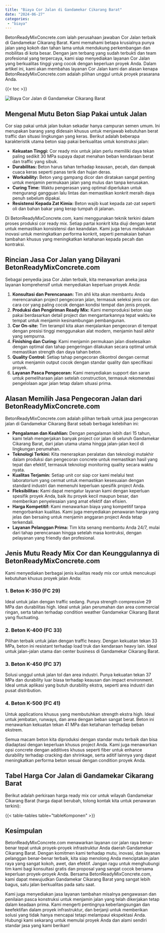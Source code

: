 ```yaml
---
title: "Biaya Cor Jalan di Gandamekar Cikarang Barat"
date: "2024-06-27"
categories: 
 - "biaya"
---
```


BetonReadyMixConcrete.com ialah perusahaan jawaban Cor Jalan terbaik di Gandamekar Cikarang Barat. Kami memahami betapa krusialnya punya jalan yang kokoh dan tahan lama untuk mendukung perkembangan dan mobilitas di kota besar. Dengan jam terbang yang sudah terbukti dan team profesional yang terpercaya, kami siap menyediakan layanan Cor Jalan yang berkualitas tinggi yang cocok dengan keperluan proyek Anda. Dalam artikel ini, kami akan membahas layanan Cor Jalan kami dan alasan kenapa BetonReadyMixConcrete.com adalah pilihan unggul untuk proyek prasarana Anda.

{{< toc >}}

![Biaya Cor Jalan di Gandamekar Cikarang Barat](https://betoncor8.github.io/cor/harga-beton-readymix-concrete%20(18).png)

## Mengenal Mutu Beton Siap Pakai untuk Jalan

Cor siap pakai untuk jalan bukan sekadar hanya campuran semen umum. Ini merupakan barang yang didesain khusus untuk menjawab kebutuhan berat traffic dan situasi lingkungan yang keras. Berikut adalah beberapa karakteristik utama beton siap pakai berkualitas untuk konstruksi jalan:

- **Kekuatan Tinggi:** Cor ready mix untuk jalan perlu memiliki daya tekan paling sedikit 30 MPa supaya dapat menahan beban kendaraan berat dan traffic yang sibuk.
- **Durabilitas:** Beton harus tahan terhadap keausan, pecah, dan dampak cuaca keras seperti panas terik dan hujan deras.
- **Workability:** Beton yang gampang dicor dan diratakan sangat penting untuk menjamin permukaan jalan yang mulus dan tanpa kerusakan.
- **Curing Time:** Waktu pengerasan yang optimal diperlukan untuk mengurangi gangguan lalu lintas dan memastikan konkrit meraih daya penuh sebelum dipakai.
- **Resistensi Kepada Zat Kimia:** Beton wajib kuat kepada zat-zat seperti oli dan bahan bakar yang kerap tumpah di jalanan.

Di BetonReadyMixConcrete.com, kami menggunakan teknik terkini dalam proses produksi cor ready mix. Setiap partai konkrit kita diuji dengan ketat untuk memastikan konsistensi dan keandalan. Kami juga terus melakukan inovasi untuk meningkatkan performa konkrit, seperti pemakaian bahan tambahan khusus yang meningkatkan ketahanan kepada pecah dan kontraksi.

## Rincian Jasa Cor Jalan yang Dilayani BetonReadyMixConcrete.com

Sebagai penyedia jasa Cor Jalan terbaik, kita menawarkan aneka jasa layanan komprehensif untuk menyediakan keperluan proyek Anda:

1. **Konsultasi dan Perencanaan:** Tim ahli kita akan membantu Anda merencanakan project pengecoran jalan, termasuk seleksi jenis cor dan cara cor yang paling cocok dengan kondisi tempat dan jenis proyek.
2. **Produksi dan Pengiriman Ready Mix:** Kami memproduksi beton siap pakai berdasarkan detail project dan mengantarkannya tepat waktu ke tempat untuk menjamin kesinambungan pembangunan.
3. **Cor On-site:** Tim terampil kita akan menjalankan pengecoran di tempat dengan presisi tinggi menggunakan alat modern, menjamin hasil akhir yang sempurna.
4. **Finishing dan Curing:** Kami menjamin permukaan jalan diselesaikan dengan optimal dan tahap pengeringan dilakukan secara optimal untuk memastikan strength dan daya tahan beton.
5. **Quality Control:** Setiap tahap pengecoran dikontrol dengan cermat untuk menjamin output cocok dengan standar quality dan specifikasi proyek.
6. **Layanan Pasca Pengecoran:** Kami menyediakan support dan saran untuk pemeliharaan jalan setelah construction, termasuk rekomendasi pengelolaan agar jalan tetap dalam situasi prima.

## Alasan Memilih Jasa Pengecoran Jalan dari BetonReadyMixConcrete.com

BetonReadyMixConcrete.com adalah pilihan terbaik untuk jasa pengecoran jalan di Gandamekar Cikarang Barat sebab berbagai kelebihan ini:

- **Pengalaman dan Keahlian:** Dengan pengalaman lebih dari 15 tahun, kami telah mengerjakan banyak project cor jalan di seluruh Gandamekar Cikarang Barat, dari jalan utama utama hingga jalan-jalan kecil di lingkungan perumahan.
- **Teknologi Terkini:** Kita menerapkan peralatan dan teknologi mutakhir dalam produksi dan pengecoran concrete untuk memastikan hasil yang tepat dan efektif, termasuk teknologi monitoring quality secara waktu nyata.
- **Kualitas Terjamin:** Setiap unit cor siap cor kami melalui test laboratorium yang cermat untuk memastikan kesesuaian dengan standard industri dan memenuhi keperluan spesifik project Anda.
- **Fleksibilitas:** Kami dapat mengatur layanan kami dengan keperluan spesifik proyek Anda, baik itu proyek kecil maupun besar, dan memberikan penyelesaian yang amat efektif dan efisien.
- **Harga Kompetitif:** Kami menawarkan biaya yang kompetitif tanpa mengorbankan kualitas. Kami juga menyediakan penawaran harga yang jelas dan bersaing untuk menjamin anggaran project Anda tetap terkendali.
- **Layanan Pelanggan Prima:** Tim kita senang membantu Anda 24/7, mulai dari tahap perencanaan hingga setelah masa kontruksi, dengan pelayanan yang friendly dan profesional.

## Jenis Mutu Ready Mix Cor dan Keunggulannya di BetonReadyMixConcrete.com

Kami menyediakan berbagai jenis kualitas ready mix cor untuk mencukupi kebutuhan khusus proyek jalan Anda:

### 1\. Beton K-350 (FC 29)

Ideal untuk jalan dengan traffic sedang. Punya strength compressive 29 MPa dan durabilitas high. Ideal untuk jalan perumahan dan area commercial ringan, serta tahan terhadap condition weather Gandamekar Cikarang Barat yang fluctuating.

### 2\. Beton K-400 (FC 33)

Pilihan terbaik untuk jalan dengan traffic heavy. Dengan kekuatan tekan 33 MPa, beton ini resistant terhadap load truk dan kendaraan heavy lain. Ideal untuk jalan-jalan utama dan center business di Gandamekar Cikarang Barat.

### 3\. Beton K-450 (FC 37)

Solusi unggul untuk jalan tol dan area industri. Punya kekuatan tekan 37 MPa dan durability luar biasa terhadap keausan dan impact environment. Ideal untuk aplikasi yang butuh durability ekstra, seperti area industri dan pusat distribution.

### 4\. Beton K-500 (FC 41)

Untuk applications khusus yang membutuhkan strength ekstra high. Ideal untuk jembatan, runways, dan area dengan beban sangat berat. Beton ini menawarkan kekuatan tekan 41 MPa dan ketahanan terhadap beban ekstrem.

Semua macam beton kita diproduksi dengan standar mutu terbaik dan bisa diadaptasi dengan keperluan khusus project Anda. Kami juga menawarkan opsi concrete dengan additives khusus seperti fiber untuk enhance durability terhadap cracking dan shrinkage, serta aditif lainnya yang dapat meningkatkan performa beton sesuai dengan condition proyek Anda.

## Tabel Harga Cor Jalan di Gandamekar Cikarang Barat

Berikut adalah perkiraan harga ready mix cor untuk wilayah Gandamekar Cikarang Barat (harga dapat berubah, tolong kontak kita untuk penawaran terkini):

{{< table-tables table="tableKomponen" >}}

## Kesimpulan

BetonReadyMixConcrete.com menawarkan layanan cor jalan raya benar-benar tepat untuk proyek-proyek infrastruktur Anda daerah Gandamekar Cikarang Barat. Dengan komitmen kami terhadap mutu, inovasi, dan layanan pelanggan benar-benar terbaik, kita siap menolong Anda menciptakan jalan raya yang sangat kokoh, awet, dan efektif. Jangan ragu untuk menghubungi tim kami bagi konsultasi gratis dan proposal yang sangat cocok bersama keperluan proyek-proyek Anda. Bersama BetonReadyMixConcrete.com, kami dapat mewujudkan Gandamekar Cikarang Barat yang sangat lebih bagus, satu jalan berkualitas pada satu saat.

Kami juga menyediakan jasa layanan tambahan misalnya pengawasan dan penilaian pasca konstruksi untuk menjamin jalan yang telah dikerjakan tetap dalam keadaan prima. Kami mengerti pentingnya keberlangsungan dan keefektifan dalam proyek infrastruktur, dan berjanji untuk memberikan solusi yang tidak hanya mencapai tetapi melampaui ekspektasi Anda. Hubungi kami sekarang untuk memulai proyek Anda dan alami sendiri standar jasa yang kami berikan!
